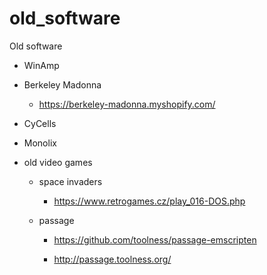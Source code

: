 # old_software
Old software


* WinAmp

* Berkeley Madonna

     * https://berkeley-madonna.myshopify.com/ 

* CyCells

* Monolix

* old video games

    * space invaders 
    
       * https://www.retrogames.cz/play_016-DOS.php
       
    * passage 

       * https://github.com/toolness/passage-emscripten

       * http://passage.toolness.org/
